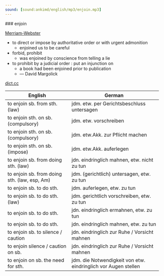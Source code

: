 ```yaml
---
sound: [sound:ankimd/english/mp3/enjoin.mp3]
---
```


\### enjoin

[Merriam-Webster](https://www.merriam-webster.com/dictionary/enjoin)

- to direct or impose by authoritative order or with urgent admonition
    - enjoined us to be careful
- forbid, prohibit
    - was enjoined by conscience from telling a lie
- to prohibit by a judicial order : put an injunction on
    - a book had been enjoined prior to publication
    - — David Margolick

[dict.cc](https://www.dict.cc/enjoin)

| English        | German       |
| -------------- | ------------ |
| to enjoin sb. from sth. (law) | jdm. etw. per Gerichtsbeschluss untersagen |
| to enjoin sth. on sb. (compulsory) | jdm. etw. vorschreiben |
| to enjoin sth. on sb. (compulsory) | jdm. etw.Akk. zur Pflicht machen |
| to enjoin sth. on sb. (impose) | jdm. etw.Akk. auferlegen |
| to enjoin sb. from doing sth. (law) | jdn. eindringlich mahnen, etw. nicht zu tun |
| to enjoin sb. from doing sth. (law, esp, Am) | jdm. (gerichtlich) untersagen, etw. zu tun |
| to enjoin sb. to do sth. | jdm. auferlegen, etw. zu tun |
| to enjoin sb. to do sth. (law) | jdm. gerichtlich vorschreiben, etw. zu tun |
| to enjoin sb. to do sth. | jdn. eindringlich ermahnen, etw. zu tun |
| to enjoin sb. to do sth. | jdn. eindringlich mahnen, etw. zu tun |
| to enjoin sb. to silence / caution | jdn. eindringlich zur Ruhe / Vorsicht mahnen |
| to enjoin silence / caution on sb. | jdn. eindringlich zur Ruhe / Vorsicht mahnen |
| to enjoin on sb. the need for sth. | jdm. die Notwendigkeit von etw. eindringlich vor Augen stellen |
